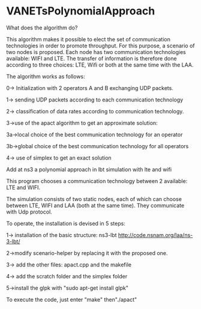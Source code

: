 # VANETsPolynomialApproach

What does the algorithm do?

This algorithm makes it possible to elect the set of communication technologies in order to promote throughput. For this purpose, a scenario of two nodes is proposed. Each node has two communication technologies available: WIFI and LTE. The transfer of information is therefore done according to three choices: LTE, Wifi or both at the same time with the LAA. 

The algorithm works as follows:

0-> Initialization with 2 operators A and B exchanging UDP packets.

1-> sending UDP packets according to each communication technology 

2-> classification of data rates according to communication technology.

3->use of the apact algorithm to get an approximate solution:

  3a->local choice of the best communication technology for an operator

  3b->global choice of the best communication technology for all operators

4-> use of simplex to get an exact solution


Add at ns3 a polynomial approach in lbt simulation with lte and wifi


This program chooses a communication technology between 2 available: LTE and WIFI. 

The simulation consists of two static nodes, each of which can choose between LTE, WIFI and LAA (both at the same time).
They communicate with Udp protocol.

To operate, the installation is devised in 5 steps:

1-> installation of the basic structure: ns3-lbt http://code.nsnam.org/laa/ns-3-lbt/

2->modify scenario-helper by replacing it with the proposed one.

3-> add the other files: apact.cpp and the makefile

4-> add the scratch folder and the simplex folder

5->install the glpk with "sudo apt-get install glpk"


To execute the code, just enter "make" then"./apact"
